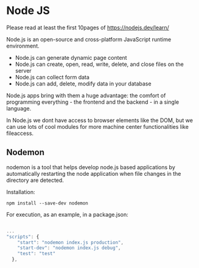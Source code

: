 # Node JS
Please read at least the first 10pages of https://nodejs.dev/learn/

Node.js is an open-source and cross-platform JavaScript runtime environment. 
- Node.js can generate dynamic page content
- Node.js can create, open, read, write, delete, and close files on the server
- Node.js can collect form data
- Node.js can add, delete, modify data in your database

Node.js apps bring with them a huge advantage: the comfort of programming everything - the frontend and the backend - in a single language.

In Node.js we dont have access to browser elements like the DOM, but we can use lots of cool modules for more machine center functionalities like fileaccess.

## Nodemon
nodemon is a tool that helps develop node.js based applications by automatically restarting the node application when file changes in the directory are detected.

Installation:


``npm install --save-dev nodemon``


For execution, as an example, in a package.json:
```` javascript

...
"scripts": {
    "start": "nodemon index.js production",
    "start-dev": "nodemon index.js debug",
    "test": "test"
  },
````